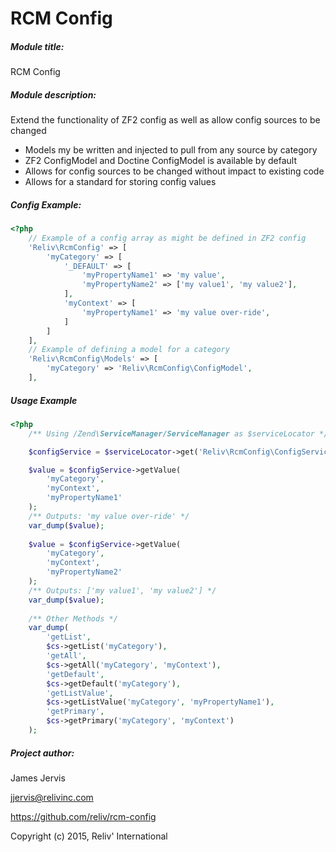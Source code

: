 RCM Config
====================

##### Module title: #####
RCM Config

##### Module description: #####
Extend the functionality of ZF2 config as well as allow config sources to be changed

- Models my be written and injected to pull from any source by category
- ZF2 ConfigModel and Doctine ConfigModel is available by default
- Allows for config sources to be changed without impact to existing code
- Allows for a standard for storing config values

##### Config Example:

```php
<?php
    // Example of a config array as might be defined in ZF2 config
    'Reliv\RcmConfig' => [
        'myCategory' => [
            '_DEFAULT' => [
                'myPropertyName1' => 'my value',
                'myPropertyName2' => ['my value1', 'my value2'],
            ],
            'myContext' => [
                'myPropertyName1' => 'my value over-ride',
            ]
        ]
    ],
    // Example of defining a model for a category
    'Reliv\RcmConfig\Models' => [
        'myCategory' => 'Reliv\RcmConfig\ConfigModel',
    ],
```

##### Usage Example

```php
<?php
    /** Using /Zend\ServiceManager/ServiceManager as $serviceLocator */

    $configService = $serviceLocator->get('Reliv\RcmConfig\ConfigService');

    $value = $configService->getValue(
        'myCategory',
        'myContext',
        'myPropertyName1'
    );
    /** Outputs: 'my value over-ride' */
    var_dump($value);
    
    $value = $configService->getValue(
        'myCategory',
        'myContext',
        'myPropertyName2'
    );
    /** Outputs: ['my value1', 'my value2'] */
    var_dump($value);
    
    /** Other Methods */
    var_dump(
        'getList',
        $cs->getList('myCategory'),
        'getAll',
        $cs->getAll('myCategory', 'myContext'),
        'getDefault',
        $cs->getDefault('myCategory'),
        'getListValue',
        $cs->getListValue('myCategory', 'myPropertyName1'),
        'getPrimary',
        $cs->getPrimary('myCategory', 'myContext')
    );
```

##### Project author: #####

James Jervis

jjervis@relivinc.com

https://github.com/reliv/rcm-config

Copyright (c) 2015, Reliv' International

